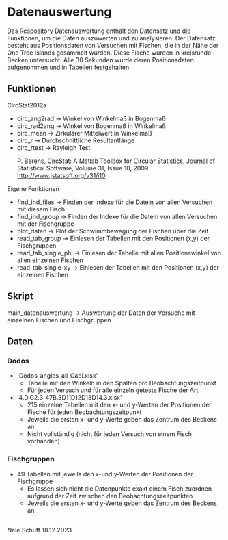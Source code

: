 # Datenauswertung

Das Respository Datenauswertung enthält den Datensatz und die Funktionen, um die Daten auszuwerten 
und zu analysieren. Der Datensatz besteht aus Positionsdaten von Versuchen mit Fischen, die in der Nähe der One Tree Islands gesammelt wurden. Diese Fische wurden in kreisrunde Becken untersucht. Alle 30 Sekunden wurde deren Positionsdaten aufgenommen und in Tabellen festgehalten.

## Funktionen
CircStat2012a
- circ_ang2rad           -> Winkel von Winkelmaß in Bogenmaß
- circ_rad2ang           -> Winkel von Bogenmaß in Winkelmaß
- circ_mean              -> Zirkulärer Mittelwert in Winkelmaß
- circ_r                 -> Durchschnittliche Resultantlänge
- circ_rtest             -> Rayleigh Test </p>
P. Berens, CircStat: A Matlab Toolbox for Circular Statistics, Journal of Statistical Software, Volume 31, Issue 10, 2009
http://www.jstatsoft.org/v31/i10

Eigene Funktionen
- find_ind_files         -> Finden der Indexe für die Datein von allen Versuchen mit diesem Fisch
- find_ind_group         -> Finden der Indexe für die Datein von allen Versuchen mit der Fischgruppe
- plot_daten             -> Plot der Schwimmbewegung der Fischen über die Zeit
- read_tab_group         -> Einlesen der Tabellen mit den Positionen (x,y) der Fischgruppen
- read_tab_single_phi    -> Einlesen der Tabelle mit allen Positionswinkel von allen einzelnen Fischen
- read_tab_single_xy     -> Einlesen der Tabellen mit den Positionen (x,y) der einzelnen Fischen

## Skript
main_datenauswertung     -> Auswertung der Daten der Versuche mit einzelnen Fischen und Fischgruppen

## Daten
### Dodos
- 'Dodos_angles_all_Gabi.xlsx'
  - Tabelle mit den Winkeln in den Spalten pro Beobachtungszeitpunkt 
  - Für jeden Versuch und für alle einzeln geteste Fische der Art 
- '4.D.G2.3_47B.3D11D12D13D14.3.xlsx'
  - 215 einzelne Tabellen mit den x- und y-Werten der Positionen der Fische 
  für jeden Beobachtungszeitpunkt
  - Jeweils die ersten x- und y-Werte geben das Zentrum des Beckens an
  - Nicht vollständig (nicht für jeden Versuch von einem Fisch vorhanden)

### Fischgruppen
- 49 Tabellen mit jeweils den x-und y-Werten der Positionen der Fischgruppe
  - Es lassen sich nicht die Datenpunkte exakt einem Fisch zuordnen 
     aufgrund der Zeit zwischen den Beobachtungszeitpunkten
  - Jeweils die ersten x- und y-Werte geben das Zentrum des Beckens an

##
Nele Schuff
18.12.2023
















